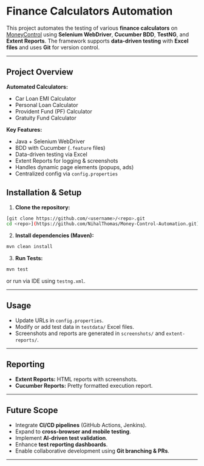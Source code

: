 # Finance Calculators Automation

This project automates the testing of various **finance calculators** on [MoneyControl](https://www.moneycontrol.com/) using **Selenium WebDriver**, **Cucumber BDD**, **TestNG**, and **Extent Reports**. The framework supports **data-driven testing** with **Excel files** and uses **Git** for version control.

---

## Project Overview

**Automated Calculators:**

* Car Loan EMI Calculator
* Personal Loan Calculator
* Provident Fund (PF) Calculator
* Gratuity Fund Calculator

**Key Features:**

* Java + Selenium WebDriver
* BDD with Cucumber (`.feature` files)
* Data-driven testing via Excel
* Extent Reports for logging & screenshots
* Handles dynamic page elements (popups, ads)
* Centralized config via `config.properties`


## Installation & Setup

1. **Clone the repository:**

```bash
[git clone https://github.com/<username>/<repo>.git
cd <repo>](https://github.com/NihalThomas/Money-Control-Automation.git)
```

2. **Install dependencies (Maven):**

```bash
mvn clean install
```

3. **Run Tests:**

```bash
mvn test
```

or run via IDE using `testng.xml`.

---

## Usage

* Update URLs in `config.properties`.
* Modify or add test data in `testdata/` Excel files.
* Screenshots and reports are generated in `screenshots/` and `extent-reports/`.

---

## Reporting

* **Extent Reports:** HTML reports with screenshots.
* **Cucumber Reports:** Pretty formatted execution report.

---

## Future Scope

* Integrate **CI/CD pipelines** (GitHub Actions, Jenkins).
* Expand to **cross-browser and mobile testing**.
* Implement **AI-driven test validation**.
* Enhance **test reporting dashboards**.
* Enable collaborative development using **Git branching & PRs**.

---
